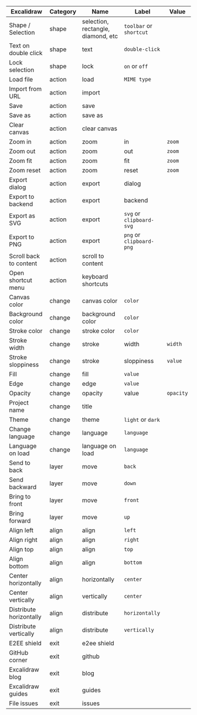 | Excalidraw              | Category | Name                               | Label                    | Value     |
| ----------------------- | -------- | ---------------------------------- | ------------------------ | --------- |
| Shape / Selection       | shape    | selection, rectangle, diamond, etc | `toolbar` or `shortcut`  |
| Text on double click    | shape    | text                               | `double-click`           |
| Lock selection          | shape    | lock                               | `on` or `off`            |
| Load file               | action   | load                               | `MIME type`              |
| Import from URL         | action   | import                             |
| Save                    | action   | save                               |
| Save as                 | action   | save as                            |
| Clear canvas            | action   | clear canvas                       |
| Zoom in                 | action   | zoom                               | in                       | `zoom`    |
| Zoom out                | action   | zoom                               | out                      | `zoom`    |
| Zoom fit                | action   | zoom                               | fit                      | `zoom`    |
| Zoom reset              | action   | zoom                               | reset                    | `zoom`    |
| Export dialog           | action   | export                             | dialog                   |
| Export to backend       | action   | export                             | backend                  |
| Export as SVG           | action   | export                             | `svg` or `clipboard-svg` |
| Export to PNG           | action   | export                             | `png` or `clipboard-png` |
| Scroll back to content  | action   | scroll to content                  |
| Open shortcut menu      | action   | keyboard shortcuts                 |
| Canvas color            | change   | canvas color                       | `color`                  |
| Background color        | change   | background color                   | `color`                  |
| Stroke color            | change   | stroke color                       | `color`                  |
| Stroke width            | change   | stroke                             | width                    | `width`   |
| Stroke sloppiness       | change   | stroke                             | sloppiness               | `value`   |
| Fill                    | change   | fill                               | `value`                  |
| Edge                    | change   | edge                               | `value`                  |
| Opacity                 | change   | opacity                            | value                    | `opacity` |
| Project name            | change   | title                              |
| Theme                   | change   | theme                              | `light` or `dark`        |
| Change language         | change   | language                           | `language`               |
| Language on load        | change   | language on load                   | `language`               |
| Send to back            | layer    | move                               | `back`                   |
| Send backward           | layer    | move                               | `down`                   |
| Bring to front          | layer    | move                               | `front`                  |
| Bring forward           | layer    | move                               | `up`                     |
| Align left              | align    | align                              | `left`                   |
| Align right             | align    | align                              | `right`                  |
| Align top               | align    | align                              | `top`                    |
| Align bottom            | align    | align                              | `bottom`                 |
| Center horizontally     | align    | horizontally                       | `center`                 |
| Center vertically       | align    | vertically                         | `center`                 |
| Distribute horizontally | align    | distribute                         | `horizontally`           |
| Distribute vertically   | align    | distribute                         | `vertically`             |
| E2EE shield             | exit     | e2ee shield                        |
| GitHub corner           | exit     | github                             |
| Excalidraw blog         | exit     | blog                               |
| Excalidraw guides       | exit     | guides                             |
| File issues             | exit     | issues                             |
